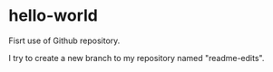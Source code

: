 # hello-world
Fisrt use of Github repository.

I try to create a new branch to my repository named "readme-edits".
